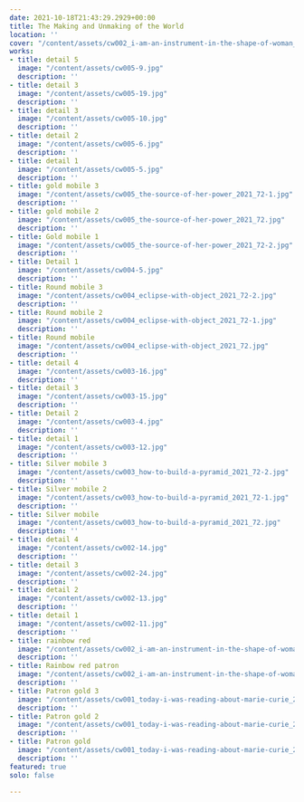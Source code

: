 ```yaml
---
date: 2021-10-18T21:43:29.2929+00:00
title: The Making and Unmaking of the World
location: ''
cover: "/content/assets/cw002_i-am-an-instrument-in-the-shape-of-woman_2021_72.jpg"
works:
- title: detail 5
  image: "/content/assets/cw005-9.jpg"
  description: ''
- title: detail 3
  image: "/content/assets/cw005-19.jpg"
  description: ''
- title: detail 3
  image: "/content/assets/cw005-10.jpg"
  description: ''
- title: detail 2
  image: "/content/assets/cw005-6.jpg"
  description: ''
- title: detail 1
  image: "/content/assets/cw005-5.jpg"
  description: ''
- title: gold mobile 3
  image: "/content/assets/cw005_the-source-of-her-power_2021_72-1.jpg"
  description: ''
- title: gold mobile 2
  image: "/content/assets/cw005_the-source-of-her-power_2021_72.jpg"
  description: ''
- title: Gold mobile 1
  image: "/content/assets/cw005_the-source-of-her-power_2021_72-2.jpg"
  description: ''
- title: Detail 1
  image: "/content/assets/cw004-5.jpg"
  description: ''
- title: Round mobile 3
  image: "/content/assets/cw004_eclipse-with-object_2021_72-2.jpg"
  description: ''
- title: Round mobile 2
  image: "/content/assets/cw004_eclipse-with-object_2021_72-1.jpg"
  description: ''
- title: Round mobile
  image: "/content/assets/cw004_eclipse-with-object_2021_72.jpg"
  description: ''
- title: detail 4
  image: "/content/assets/cw003-16.jpg"
  description: ''
- title: detail 3
  image: "/content/assets/cw003-15.jpg"
  description: ''
- title: Detail 2
  image: "/content/assets/cw003-4.jpg"
  description: ''
- title: detail 1
  image: "/content/assets/cw003-12.jpg"
  description: ''
- title: Silver mobile 3
  image: "/content/assets/cw003_how-to-build-a-pyramid_2021_72-2.jpg"
  description: ''
- title: Silver mobile 2
  image: "/content/assets/cw003_how-to-build-a-pyramid_2021_72-1.jpg"
  description: ''
- title: Silver mobile
  image: "/content/assets/cw003_how-to-build-a-pyramid_2021_72.jpg"
  description: ''
- title: detail 4
  image: "/content/assets/cw002-14.jpg"
  description: ''
- title: detail 3
  image: "/content/assets/cw002-24.jpg"
  description: ''
- title: detail 2
  image: "/content/assets/cw002-13.jpg"
  description: ''
- title: detail 1
  image: "/content/assets/cw002-11.jpg"
  description: ''
- title: rainbow red
  image: "/content/assets/cw002_i-am-an-instrument-in-the-shape-of-woman_2021_72-1.jpg"
  description: ''
- title: Rainbow red patron
  image: "/content/assets/cw002_i-am-an-instrument-in-the-shape-of-woman_2021_72-2.jpg"
  description: ''
- title: Patron gold 3
  image: "/content/assets/cw001_today-i-was-reading-about-marie-curie_2021_72-3.jpg"
  description: ''
- title: Patron gold 2
  image: "/content/assets/cw001_today-i-was-reading-about-marie-curie_2021_72-2.jpg"
  description: ''
- title: Patron gold
  image: "/content/assets/cw001_today-i-was-reading-about-marie-curie_2021_72.jpg"
  description: ''
featured: true
solo: false

---
```

